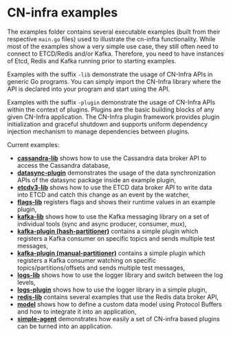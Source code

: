 # CN-infra examples

The examples folder contains several executable examples (built from their 
respective `main.go` files) used to illustrate the cn-infra functionality. 
While most of the examples show a very simple use case, they still often
need to connect to ETCD/Redis and/or Kafka. Therefore, you need to have
instances of Etcd, Redis and Kafka running prior to starting examples.

Examples with the suffix `-lib` demonstrate the usage of CN-Infra APIs in
generic Go programs. You can simply import the CN-Infra library where the
API is declared into your program and start using the API.

Examples with the suffix `-plugin` demonstrate the usage of CN-Infra APIs
within the context of plugins. Plugins are the basic building blocks
of any given CN-Infra application.  The CN-Infra plugin framework
provides plugin initialization and graceful shutdown and supports
uniform dependency injection mechanism to manage dependencies between
plugins.

Current examples:
* **[cassandra-lib](cassandra-lib)** shows how to use the Cassandra data
  broker API to access the Cassandra database,
* **[datasync-plugin](datasync-plugin)** demonstrates the usage
  of the data synchronization APIs of the datasync package inside
  an example plugin,
* **[etcdv3-lib](etcdv3-lib)** shows how to use the ETCD data broker API
  to write data into ETCD and catch this change as an event by the watcher,
* **[flags-lib](flags-lib/main.go)** registers flags and shows their
  runtime values in an example plugin,
* **[kafka-lib](kafka-lib)** shows how to use the Kafka messaging library
  on a set of individual tools (sync and async producer, consumer, mux),
* **[kafka-plugin (hash-partitioner)](kafka-plugin/hash-partitioner/main.go)**
  contains a simple plugin which registers a Kafka consumer on specific
  topics and sends multiple test messages,
* **[kafka-plugin (manual-partitioner)](kafka-plugin/manual-partitioner/main.go)**
  contains a simple plugin which registers a Kafka consumer watching
  on specific topics/partitions/offsets and sends multiple test messages,
* **[logs-lib](logs-lib)** shows how to use the logger library and switch
  between the log levels,
* **[logs-plugin](logs-plugin)** shows how to use the logger library
  in a simple plugin,
* **[redis-lib](redis-lib)** contains several examples that use
  the Redis data broker API,
* **[model](model)** shows how to define a custom data model using
  Protocol Buffers and how to integrate it into an application,
* **[simple-agent](simple-agent)** demonstrates how easily a set of
  CN-infra based plugins can be turned into an application.